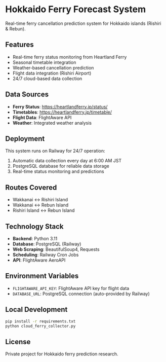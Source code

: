 # Hokkaido Ferry Forecast System

Real-time ferry cancellation prediction system for Hokkaido islands (Rishiri & Rebun).

## Features

- Real-time ferry status monitoring from Heartland Ferry
- Seasonal timetable integration 
- Weather-based cancellation prediction
- Flight data integration (Rishiri Airport)
- 24/7 cloud-based data collection

## Data Sources

- **Ferry Status**: https://heartlandferry.jp/status/
- **Timetables**: https://heartlandferry.jp/timetable/
- **Flight Data**: FlightAware API
- **Weather**: Integrated weather analysis

## Deployment

This system runs on Railway for 24/7 operation:

1. Automatic data collection every day at 6:00 AM JST
2. PostgreSQL database for reliable data storage
3. Real-time status monitoring and predictions

## Routes Covered

- Wakkanai ↔ Rishiri Island
- Wakkanai ↔ Rebun Island  
- Rishiri Island ↔ Rebun Island

## Technology Stack

- **Backend**: Python 3.11
- **Database**: PostgreSQL (Railway)
- **Web Scraping**: BeautifulSoup4, Requests
- **Scheduling**: Railway Cron Jobs
- **API**: FlightAware AeroAPI

## Environment Variables

- `FLIGHTAWARE_API_KEY`: FlightAware API key for flight data
- `DATABASE_URL`: PostgreSQL connection (auto-provided by Railway)

## Local Development

```bash
pip install -r requirements.txt
python cloud_ferry_collector.py
```

## License

Private project for Hokkaido ferry prediction research.

